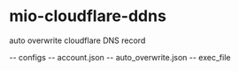 # mio-cloudflare-ddns
auto overwrite cloudflare DNS record

-- configs
  -- account.json
  -- auto_overwrite.json
-- exec_file
